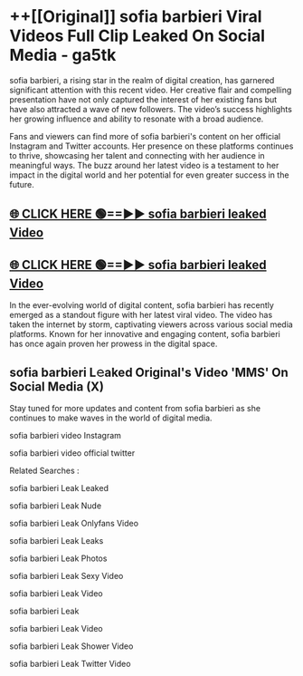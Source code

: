 # ++[[Original]] sofia barbieri Viral Videos Full Clip Leaked On Social Media - ga5tk<br>

sofia barbieri, a rising star in the realm of digital creation, has garnered significant attention with this recent video. Her creative flair and compelling presentation have not only captured the interest of her existing fans but have also attracted a wave of new followers. The video’s success highlights her growing influence and ability to resonate with a broad audience.

Fans and viewers can find more of sofia barbieri's content on her official Instagram and Twitter accounts. Her presence on these platforms continues to thrive, showcasing her talent and connecting with her audience in meaningful ways. The buzz around her latest video is a testament to her impact in the digital world and her potential for even greater success in the future.


## [🌐 CLICK HERE 🟢==►► sofia barbieri leaked Video ](https://onlyclips.site?title=sofia_barbieri&ref=git)

## [🌐 CLICK HERE 🟢==►► sofia barbieri leaked Video ](https://onlyclips.site?title=sofia_barbieri&ref=git)


In the ever-evolving world of digital content, sofia barbieri has recently emerged as a standout figure with her latest viral video. The video has taken the internet by storm, captivating viewers across various social media platforms. Known for her innovative and engaging content, sofia barbieri has once again proven her prowess in the digital space.



## sofia barbieri L𝚎aked Original's Video 'MMS' On Social Media (X)


Stay tuned for more updates and content from sofia barbieri as she continues to make waves in the world of digital media.

sofia barbieri video Instagram

sofia barbieri video official twitter


Related Searches :

sofia barbieri Leak Leaked

sofia barbieri Leak Nude

sofia barbieri Leak Onlyfans Video

sofia barbieri Leak Leaks

sofia barbieri Leak Photos

sofia barbieri Leak Sexy Video

sofia barbieri Leak Video

sofia barbieri Leak

sofia barbieri Leak Video

sofia barbieri Leak Shower Video

sofia barbieri Leak Twitter Video

